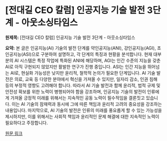 # [전대길 CEO 칼럼] 인공지능 기술 발전 3단계 - 아웃소싱타임스

**원제목:** [전대길 CEO 칼럼] 인공지능 기술 발전 3단계 - 아웃소싱타임스

**요약:** 본 글은 인공지능(AI) 기술의 발전 단계를 약인공지능(ANI), 강인공지능(AGI), 초인공지능(ASI)으로 구분하여 설명하고, 각 단계의 특징과 현황을 분석합니다. 현재 대부분의 AI 시스템은 특정 작업에 특화된 ANI에 해당하며, AGI는 인간 수준의 지능을 갖춘 AI로 아직 구현되지 않았지만 활발한 연구가 진행 중입니다. ASI는 인간 지능을 뛰어넘는 AI로,  현실화 가능성은 낮지만 윤리적, 철학적 논의가 필요한 단계입니다.  AI 기술 발전은 의료, 교육 등 다양한 분야에서 혁신을 가져올 수 있지만, 일자리 감소, 인권 침해 등의 부정적 영향도 고려해야 합니다. 따라서 AI 기술 발전과 함께 윤리적, 법적 규제 및 안전성 확보를 위한 노력이 병행되어야 함을 강조하며, 인공지능 기술의 발전이 인류에게 가져올  긍정적 미래를 위해서는  지속적인 공동 노력이 필수적임을 결론짓고 있습니다.  이는 AI 기술의 잠재력과 동시에 그에 따른 책임과 윤리적 고려의 중요성을 강조하는 내용입니다.  마지막으로, AI 기술의 발전은 인류의 미래를 풍요롭게 할 수 있는 가능성을 제시하지만, 이를 위해서는 사회적 책임과 윤리적인 문제 해결에 대한 지속적인 노력이 필요하다고 주장합니다.

[원문 링크](https://www.outsourcing.co.kr/news/articleView.html?idxno=200357)
